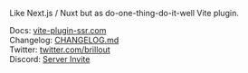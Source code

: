 Like Next.js / Nuxt but as do-one-thing-do-it-well Vite plugin.

Docs: [vite-plugin-ssr.com](https://vite-plugin-ssr.com)
<br/>
Changelog: [CHANGELOG.md](https://github.com/brillout/vite-plugin-ssr/blob/master/CHANGELOG.md)
<br/>
Twitter: [twitter.com/brillout](https://twitter.com/brillout)
<br/>
Discord: [Server Invite](https://discord.gg/qTq92FQzKb)
